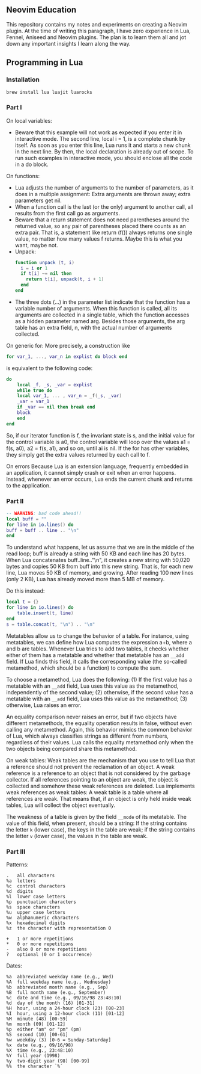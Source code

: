## Neovim Education

This repository contains my notes and experiments on creating a Neovim plugin. At the time of writing this paragraph, I have zero experience in Lua, Fennel, Aniseed and Neovim plugins. The plan is to learn them all and jot down any important insights I learn along the way.

## Programming in Lua

### Installation

```bash
brew install lua luajit luarocks
```

### Part I

On local variables:
- Beware that this example will not work as expected if you enter it in interactive mode. The second line, local i = 1, is a complete chunk by itself. As soon as you enter this line, Lua runs it and starts a new chunk in the next line. By then, the local declaration is already out of scope. To run such examples in interactive mode, you should enclose all the code in a do block.

On functions:
- Lua adjusts the number of arguments to the number of parameters, as it does in a multiple assignment: Extra arguments are thrown away; extra parameters get nil.
- When a function call is the last (or the only) argument to another call, all results from the first call go as arguments.
- Beware that a return statement does not need parentheses around the returned value, so any pair of parentheses placed there counts as an extra pair. That is, a statement like return (f()) always returns one single value, no matter how many values f returns. Maybe this is what you want, maybe not.
- Unpack:
    ```lua
    function unpack (t, i)
      i = i or 1
      if t[i] ~= nil then
        return t[i], unpack(t, i + 1)
      end
    end
    ```
- The three dots (...) in the parameter list indicate that the function has a variable number of arguments. When this function is called, all its arguments are collected in a single table, which the function accesses as a hidden parameter named arg. Besides those arguments, the arg table has an extra field, n, with the actual number of arguments collected.

On generic for:
More precisely, a construction like

```lua
for var_1, ..., var_n in explist do block end
```

is equivalent to the following code:

```lua
do
    local _f, _s, _var = explist
    while true do
    local var_1, ... , var_n = _f(_s, _var)
    _var = var_1
    if _var == nil then break end
    block
    end
end
```

So, if our iterator function is f, the invariant state is s, and the initial value for the control variable is a0, the control variable will loop over the values a1 = f(s, a0), a2 = f(s, a1), and so on, until ai is nil. If the for has other variables, they simply get the extra values returned by each call to f.

On errors
Because Lua is an extension language, frequently embedded in an application, it cannot simply crash or exit when an error happens. Instead, whenever an error occurs, Lua ends the current chunk and returns to the application.

### Part II

```lua
-- WARNING: bad code ahead!!
local buff = ""
for line in io.lines() do
buff = buff .. line .. "\n"
end
```

To understand what happens, let us assume that we are in the middle of the read loop; buff is already a string with 50 KB and each line has 20 bytes. When Lua concatenates buff..line.."\n", it creates a new string with 50,020 bytes and copies 50 KB from buff into this new string. That is, for each new line, Lua moves 50 KB of memory, and growing. After reading 100 new lines (only 2 KB), Lua has already moved more than 5 MB of memory.

Do this instead:

```lua
local t = {}
for line in io.lines() do
    table.insert(t, line)
end
s = table.concat(t, "\n") .. "\n"
```

Metatables allow us to change the behavior of a table. For instance, using metatables, we can define how Lua computes the expression a+b, where a and b are tables. Whenever Lua tries to add two tables, it checks whether either of them has a metatable and whether that metatable has an `__add` field. If Lua finds this field, it calls the corresponding value (the so-called metamethod, which should be a function) to compute the sum.

To choose a metamethod, Lua does the following: (1) If the first value has a metatable with an `__add` field, Lua uses this value as the metamethod, independently of the second value; (2) otherwise, if the second value has a metatable with an `__add` field, Lua uses this value as the metamethod; (3) otherwise, Lua raises an error.

An equality comparison never raises an error, but if two objects have different metamethods, the equality operation results in false, without even calling any metamethod. Again, this behavior mimics the common behavior of Lua, which always classifies strings as different from numbers, regardless of their values. Lua calls the equality metamethod only when the two objects being compared share this metamethod.

On weak tables:
Weak tables are the mechanism that you use to tell Lua that a reference should not prevent the reclamation of an object. A weak reference is a reference to an object that is not considered by the garbage collector. If all references pointing to an object are weak, the object is collected and somehow these weak references are deleted. Lua implements weak references as weak tables: A weak table is a table where all references are weak. That means that, if an object is only held inside weak tables, Lua will collect the object eventually.

The weakness of a table is given by the field `__mode` of its metatable. The value of this field, when present, should be a string: If the string contains the letter `k` (lower case), the keys in the table are weak; if the string contains the letter `v` (lower case), the values in the table are weak.

### Part III

Patterns:

```
.	all characters
%a	letters
%c	control characters
%d	digits
%l	lower case letters
%p	punctuation characters
%s	space characters
%u	upper case letters
%w	alphanumeric characters
%x	hexadecimal digits
%z	the character with representation 0

+	1 or more repetitions
*	0 or more repetitions
-	also 0 or more repetitions
?	optional (0 or 1 occurrence)
```

Dates:

```
%a	abbreviated weekday name (e.g., Wed)
%A	full weekday name (e.g., Wednesday)
%b	abbreviated month name (e.g., Sep)
%B	full month name (e.g., September)
%c	date and time (e.g., 09/16/98 23:48:10)
%d	day of the month (16) [01-31]
%H	hour, using a 24-hour clock (23) [00-23]
%I	hour, using a 12-hour clock (11) [01-12]
%M	minute (48) [00-59]
%m	month (09) [01-12]
%p	either "am" or "pm" (pm)
%S	second (10) [00-61]
%w	weekday (3) [0-6 = Sunday-Saturday]
%x	date (e.g., 09/16/98)
%X	time (e.g., 23:48:10)
%Y	full year (1998)
%y	two-digit year (98) [00-99]
%%	the character `%´
```
